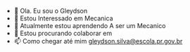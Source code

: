 - 👋 Ola. Eu sou o Gleydson
- 👀 Estou Interessado em Mecanica
- 🌱 Atualmente estou aprendendo A ser um Mecanico
- 💞️ Estou procurando colaborar em 
- 📫 Como chegar até mim gleydson.silva@escola.pr.gov.br

<!---
gleydsonsilva345/gleydsonsilva345 is a ✨ special ✨ repository because its `README.md` (this file) appears on your GitHub profile.
You can click the Preview link to take a look at your changes.
--->

